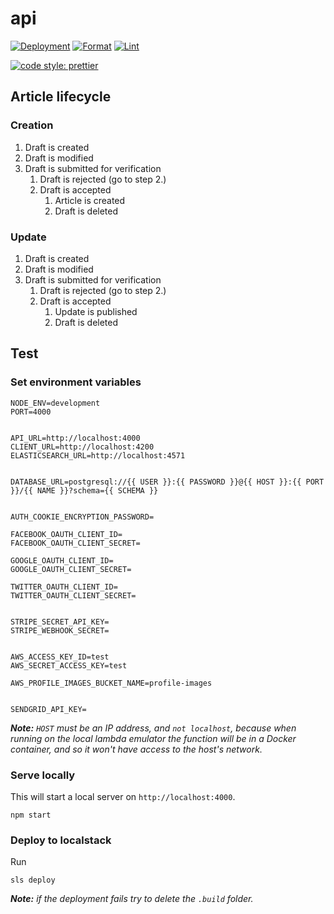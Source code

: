 # api

[![Deployment](https://github.com/nuntium-space/api/actions/workflows/cd.yml/badge.svg)](https://github.com/nuntium-space/api/actions/workflows/cd.yml)
[![Format](https://github.com/nuntium-space/api/actions/workflows/format.yml/badge.svg)](https://github.com/nuntium-space/api/actions/workflows/format.yml)
[![Lint](https://github.com/nuntium-space/api/actions/workflows/lint.yml/badge.svg)](https://github.com/nuntium-space/api/actions/workflows/lint.yml)

[![code style: prettier](https://img.shields.io/badge/code_style-prettier-ff69b4.svg)](https://github.com/prettier/prettier)

## Article lifecycle

### Creation

1. Draft is created
2. Draft is modified
3. Draft is submitted for verification
   1. Draft is rejected (go to step 2.)
   2. Draft is accepted
      1. Article is created
      2. Draft is deleted

### Update

1. Draft is created
2. Draft is modified
3. Draft is submitted for verification
   1. Draft is rejected (go to step 2.)
   2. Draft is accepted
      1. Update is published
      2. Draft is deleted

## Test

### Set environment variables

```
NODE_ENV=development
PORT=4000


API_URL=http://localhost:4000
CLIENT_URL=http://localhost:4200
ELASTICSEARCH_URL=http://localhost:4571


DATABASE_URL=postgresql://{{ USER }}:{{ PASSWORD }}@{{ HOST }}:{{ PORT }}/{{ NAME }}?schema={{ SCHEMA }}


AUTH_COOKIE_ENCRYPTION_PASSWORD=

FACEBOOK_OAUTH_CLIENT_ID=
FACEBOOK_OAUTH_CLIENT_SECRET=

GOOGLE_OAUTH_CLIENT_ID=
GOOGLE_OAUTH_CLIENT_SECRET=

TWITTER_OAUTH_CLIENT_ID=
TWITTER_OAUTH_CLIENT_SECRET=


STRIPE_SECRET_API_KEY=
STRIPE_WEBHOOK_SECRET=


AWS_ACCESS_KEY_ID=test
AWS_SECRET_ACCESS_KEY=test

AWS_PROFILE_IMAGES_BUCKET_NAME=profile-images


SENDGRID_API_KEY=
```

_**Note:** `HOST` must be an IP address, and `not localhost`, because when running on the local lambda emulator the function will be in a Docker container, and so it won't have access to the host's network._

### Serve locally

This will start a local server on `http://localhost:4000`.

```
npm start
```

### Deploy to localstack

Run

```
sls deploy
```

_**Note:** if the deployment fails try to delete the `.build` folder._
